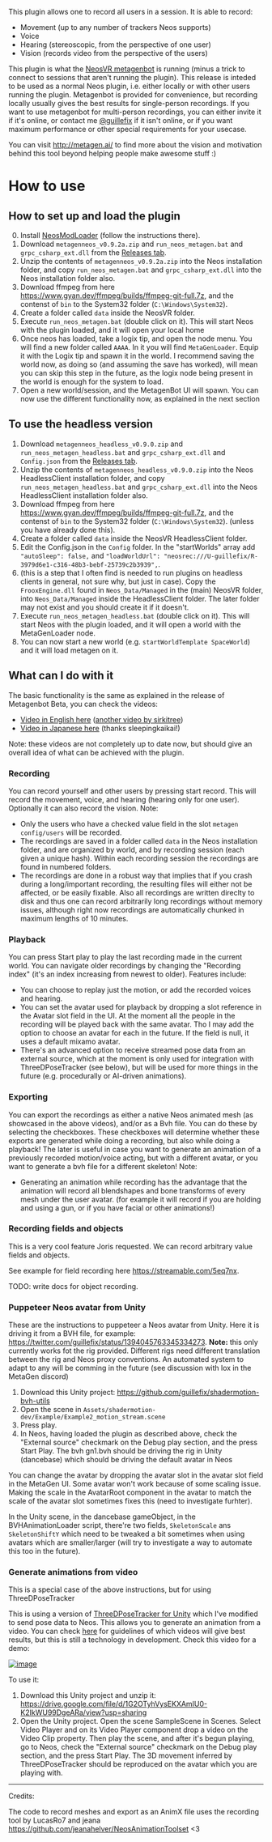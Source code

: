 This plugin allows one to record all users in a session. It is able to record:

* Movement (up to any number of trackers Neos supports)
* Voice
* Hearing (stereoscopic, from the perspective of one user)
* Vision (records video from the perspective of the users)

This plugin is what the [NeosVR metagenbot](https://www.youtube.com/watch?v=PgQmuIQYoBE&ab_channel=GuillermoValle) is running (minus a trick to connect to sessions that aren't running the plugin). This release is inteded to be used as a normal Neos plugin, i.e. either locally or with other users running the plugin. Metagenbot is provided for convenience, but recording locally usually gives the best results for single-person recordings. If you want to use metagenbot for multi-person recordings, you can either invite it if it's online, or contact me [@guillefix](https://twitter.com/guillefix) if it isn't online, or if you want maximum performance or other special requirements for your usecase.

You can visit http://metagen.ai/ to find more about the vision and motivation behind this tool beyond helping people make awesome stuff :)

# How to use

## How to set up and load the plugin

0. Install [NeosModLoader](https://github.com/neos-modding-group/NeosModLoader) (follow the instructions there).
1. Download `metagenneos_v0.9.2a.zip` and `run_neos_metagen.bat` and `grpc_csharp_ext.dll` from the [Releases tab](https://github.com/MetaGenAI/MetaGenNeos/releases/). 
2. Unzip the contents of `metagenneos_v0.9.2a.zip` into the Neos installation folder, and copy `run_neos_metagen.bat` and `grpc_csharp_ext.dll` into the Neos installation folder also.
3. Download ffmpeg from here https://www.gyan.dev/ffmpeg/builds/ffmpeg-git-full.7z, and the contenst of `bin` to the System32 folder (`C:\Windows\System32`).
4. Create a folder called `data` inside the NeosVR folder.
5. Execute `run_neos_metagen.bat` (double click on it). This will start Neos with the plugin loaded, and it will open your local home
6. Once neos has loaded, take a logix tip, and open the node menu. You will find a new folder called `AAAA`. In it you will find `MetaGenLoader`. Equip it with the Logix tip and spawn it in the world. I recommend saving the world now, as doing so (and assuming the save has worked), will mean you can skip this step in the future, as the logix node being present in the world is enough for the system to load.
7. Open a new world/session, and the MetagenBot UI will spawn. You can now use the different functionality now, as explained in the next section

## To use the headless version

1. Download `metagenneos_headless_v0.9.0.zip` and `run_neos_metagen_headless.bat` and `grpc_csharp_ext.dll` and `Config.json` from the [Releases tab](https://github.com/MetaGenAI/MetaGenNeos/releases/). 
2. Unzip the contents of `metagenneos_headless_v0.9.0.zip` into the Neos HeadlessClient installation folder, and copy `run_neos_metagen_headless.bat` and `grpc_csharp_ext.dll` into the Neos HeadlessClient installation folder also.
3. Download ffmpeg from here https://www.gyan.dev/ffmpeg/builds/ffmpeg-git-full.7z, and the contenst of `bin` to the System32 folder (`C:\Windows\System32`). (unless you have already done this).
4. Create a folder called `data` inside the NeosVR HeadlessClient folder.
5. Edit the Config.json in the `Config` folder. In the "startWorlds" array add `"autoSleep": false,` and `"loadWorldUrl": "neosrec:///U-guillefix/R-3979d6e1-c316-48b3-bebf-25739c2b3939",`.
6. (this is a step that I often find is needed to run plugins on headless clients in general, not sure why, but just in case). Copy the `FrooxEngine.dll` found in `Neos_Data/Managed` in the (main) NeosVR folder, into `Neos_Data/Managed` inside the HeadlessClient folder. The later folder may not exist and you should create it if it doesn't.
7. Execute `run_neos_metagen_headless.bat` (double click on it). This will start Neos with the plugin loaded, and it will open a world with the MetaGenLoader node.
8. You can now start a new world (e.g. `startWorldTemplate SpaceWorld`) and it will load metagen on it.

## What can I do with it

The basic functionality is the same as explained in the release of Metagenbot Beta, you can check the videos:

* [Video in English here](https://www.youtube.com/watch?v=PgQmuIQYoBE&ab_channel=GuillermoValle) ([another video by sirkitree](https://www.youtube.com/watch?v=79xguu735XE&ab_channel=sirkitree))
* [Video in Japanese here](https://twitter.com/sleeping_vrc/status/1355868840081510400) (thanks sleepingkaikai!)

Note: these videos are not completely up to date now, but should give an overall idea of what can be achieved with the plugin.

### Recording

You can record yourself and other users by pressing start record. This will record the movement, voice, and hearing (hearing only for one user). Optionally it can also record the vision. Note:
* Only the users who have a checked value field in the slot `metagen config/users` will be recorded. 
* The recordings are saved in a folder called `data` in the Neos installation folder, and are organized by world, and by recording session (each given a unique hash). Within each recording session the recordings are found in numbered folders.
* The recordings are done in a robust way that implies that if you crash during a long/important recording, the resulting files will either not be affected, or be easily fixable. Also all recordings are written direclty to disk and thus one can record arbitrarily long recordings without memory issues, although right now recordings are automatically chunked in maximum lengths of 10 minutes.

### Playback

You can press Start play to play the last recording made in the current world. You can navigate older recordings by changing the "Recording index" (it's an index increasing from newest to older). Features include:
* You can choose to replay just the motion, or add the recorded voices and hearing. 
* You can set the avatar used for playback by dropping a slot reference in the Avatar slot field in the UI. At the moment all the people in the recording will be played back with the same avatar. Tho I may add the option to choose an avatar for each in the future. If the field is null, it uses a default mixamo avatar.
* There's an advanced option to receive streamed pose data from an external source, which at the moment is only used for integration with ThreeDPoseTracker (see below), but will be used for more things in the future (e.g. procedurally or AI-driven animations).

### Exporting

You can export the recordings as either a native Neos animated mesh (as showcased in the above videos), and/or as a Bvh file. You can do these by selecting the checkboxes. These checkboxes will determine whether these exports are generated while doing a recording, but also while doing a playback! The later is useful in case you want to generate an animation of a previously recorded motion/voice acting, but with a different avatar, or you want to generate a bvh file for a different skeleton! Note:
* Generating an animation while recording has the advantage that the animation will record all blendshapes and bone transforms of every mesh under the user avatar. (for example it will record if you are holding and using a gun, or if you have facial or other animations!)

### Recording fields and objects

This is a very cool feature Joris requested. We can record arbitrary value fields and objects.

See example for field recording here https://streamable.com/5eq7nx. 

TODO: write docs for object recording. 

### Puppeteer Neos avatar from Unity

These are the instructions to puppeteer a Neos avatar from Unity. Here it is driving it from a BVH file, for example: https://twitter.com/guillefix/status/1394045763345334273.
**Note:** this only currently works fot the rig provided. Different rigs need different translation between the rig and Neos proxy conventions. An automated system to adapt to any will be comming in the future (see discussion with lox in the MetaGen discord)

1. Download this Unity project: https://github.com/guillefix/shadermotion-bvh-utils
2. Open the scene in `Assets/shadermotion-dev/Example/Example2_motion_stream.scene`
3. Press play. 
4. In Neos, having loaded the plugin as described above, check the "External source" checkmark on the Debug play section, and the press Start Play. The bvh gn1.bvh should be driving the rig in Unity (dancebase) which should be driving the default avatar in Neos

You can change the avatar by dropping the avatar slot in the avatar slot field in the MetaGen UI. Some avatar won't work because of some scaling issue. Making the scale in the AvatarRoot component in the avatar to match the scale of the avatar slot sometimes fixes this (need to investigate furhter).

In the Unity scene, in the dancebase gameObject, in the BVHAnimationLoader script, there're two fields, `SkeletonScale` ans `SkeletonShiftY` which need to be tweaked a bit sometimes when using avatars which are smaller/larger (will try to investigate a way to automate this too in the future).


### Generate animations from video

This is a special case of the above instructions, but for using ThreeDPoseTracker

This is using a version of [ThreeDPoseTracker for Unity](https://github.com/digital-standard/ThreeDPoseUnityBarracuda) which I've modified to send pose data to Neos. This allows you to generate an animation from a video. You can check [here](https://youtu.be/x-VGy3X0bME?t=162) for guidelines of which videos will give best results, but this is still a technology in development. Check this video for a demo:

[![image](https://user-images.githubusercontent.com/7515537/111398938-96675b00-86c4-11eb-8f9f-7bbe0e34d8b7.png)](https://www.youtube.com/watch?v=k5a_MJhzbdc&ab_channel=GuillermoValle)

To use it:

1. Download this Unity project and unzip it: https://drive.google.com/file/d/1G2OTyhVysEKXAmIU0-K2IkWU99DgeARa/view?usp=sharing
2. Open the Unity project. Open the scene SampleScene in Scenes. Select Video Player and on its Video Player component drop a video on the Video Clip property. Then play the scene, and after it's begun playing, go to Neos, check the "External source" checkmark on the Debug play section, and the press Start Play. The 3D movement inferred by ThreeDPoseTracker should be reproduced on the avatar which you are playing with.



-------------

Credits:

The code to record meshes and export as an AnimX file uses the recording tool by LucasRo7 and jeana https://github.com/jeanahelver/NeosAnimationToolset <3
